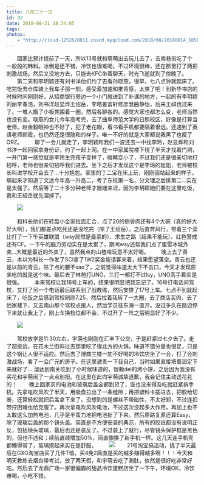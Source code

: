 ```yaml
---
title: 八月二十一日
id: 92
date: 2018-08-21 18:34:05
tags:
photos:
    - "http://cloud-1252628011.coscd.myqcloud.com/2018/08/20180814_185846.jpg"
---
```

　　回家比预计提前了一天，所以13号就和萌萌出去玩儿去了，去南巷街吃了个一般般的韩料。冰倒是还不错，冷饮也很难喝，不过环境很棒，还在那里打了两把刺激战场。然后又没地方去，只能去KFC坐着聊天，时光飞逝就到了傍晚了。
　　第二天和李玥颖还有刘书洋他们约了去看孙晓燕，很早，七八点钟就起床了。吃完饭去仓库骑上我车子那一刻，感受着加速和推背感，太爽了吧！到新华书店的时候时间刚刚好，从招商银行旁边一个小门就进到了补课的地方，一起的有李玥颖刘丽李春浩，刘书洋赵显烨王绍岳，李皓姜富轩修彦慧曲静怡，后来王祺也过来了。一堆人搬了小板凳围着一圈，然后各聊各的。感觉大家也都怎么变，老师当然也没有变。晓燕的女儿今年高考完，去了曲阜师范大学的日照校区，好像是打算当老师。赵金毅眼神也不好了，犯了老花眼，看书看手机都要隔着很远。还遇到了英语老师颜霞，也仍然还是很随和的样子。唯一不好的就是大家都说我黑了也瘦了ORZ。
　　聊了一会儿就走了，李玥颖和我们一波还去一中找李玲，赵显烨和刘书洋一起回家拿身份证，约了一起上网。在一中家属院楼下绕了半天才找着门洞，一开门第一感觉就是李玲生完孩子变样了，眼睛变小了，不过我们还是很亲切地打招呼，老师也很亲切招呼我们进去。坐下之后才发现这个是李玲的姐姐，老师被校长叫进学校开会去了...十分尴尬。家里的丁二宝在床上玩，刚刚回站起来的样子。聊起来才知道丁文远今年高一升高二，考了东校第一名，分文理之后排第二...实在是太强了。然后等了二十多分钟老师才姗姗来迟，因为李玥颖她们要在这里吃饭，我和王绍岳就先溜掉了。

　　![](http://cloud-1252628011.coscd.myqcloud.com/2018/08/20180814_124654.jpg)

　　和科长他们在转盘小金家拉面汇合，点了20的侧骨肉还有4个大碗（真的好大好大啊），我们都差点吃死还是没吃完（除了王绍岳）。之后直奔风行，带着三个菜比打了一下午英雄联盟（wsy居然是最菜的）、求生之路（结果不能玩）、红色警戒还有CF。一下午的脑力劳动实在是太累了，期间wsy还帮我们点了蜜雪冰城外卖...大概是最近的外卖了，虽然我点的山楂啥玩意不太好喝。
　　晚上去了青云，本以为科长一作发了SCI拿了1W2奖金能请客来着，结果愿望落空。青云也还是以前的青云，除了点的腰不sao了，之前觉得味道太大下不去口，今天才发现原来吃的就是这个味。最后去了林苑打UNO，三打一都打不过lsy，UNO高手着实是很强。
　　本来驾校让我16号上车的，结果很明显把我忘记了。16号打电话问驾校，又打了另一个电话最后联系到了战教练，然后安排了17号上车。七点不到就起床了，吃饭之后感到驾校刚刚7.25，然后拉着我转了一大圈，去了商店买肉、去了他家楼下、又去南山那个驾校点接人，然后学员往东海一直开。没过多久在路边停下来就让我上了，刚上车换档位都不会，不过开了一阵之后明显好了不少。

　　![](http://cloud-1252628011.coscd.myqcloud.com/2018/08/20180817_122947.jpg)　　

　　驾校放学是11:30左右，宇萌也刚刚在汇丰下公交，于是赶紧过七夕去了。走了超级远，在花木兰街斜过去那里吃了很北方的火锅，味道不错分量也很足，只是这个锅让人很不适应。然后去了博商三楼一加不好喝的冷饮店坐了一会，打了会刺激战场，看了一会广元的房子。在这里谴责一下我自己，当时如果直接把蜀润定下来就好了....溜达到南关吃到了小时候味道的，很赖dei的烤小饼，之后因为我没有买花和宇萌闹了一点点别扭。在这里在此向宇萌诚挚道歉，我会记住主动送花花的！
　　晚上回家买的电池和玻璃后盖全都到货了，饭也没来得及吃就赶紧拆手机。先拿电吹风吹了半天，用吸盘拉出了一条缝隙；再把塑料卡插进去，把胶给切断，还算轻松就把后盖拿下来了。没想到的是螺丝不带磁性，不太好卸，不过连扣带拧困难也给克服了。再次拿电吹风吹电池，不过这次没起多大作用，再加上也不太敢这么加热电池，几乎是半蛮力地把电池扯了下来。然后原路复原还算Easy，除了玻璃后盖的那个镜头盖。简直是不方便安装的典范，所有的胶纸都没有说明正反，包括镜头玻璃，最后也还是装反了。不过装上了就行，尽管镜头保护框是黑色的，但也不违和；续航直线增加50%，简直像换了新手机一样。这几天连手机壳都懒得带了，玻璃摸起来实在是舒服。
　　![](http://cloud-1252628011.coscd.myqcloud.com/2018/08/Screenshot_20180817_194154.jpg)
　　21号淘宝搞活动，挑了半天最后在GXG淘宝店买了几件T恤，买4免2简直是买的越多赚得越多啊！！！今天和明天教练去烟台带考试，放了两天假，和宇萌去吃了涮肚，依然是很好吃非常好吃。然后去了龙鼎广场一家很偏僻的甜品冷饮蛋糕店坐了一下午，环境OK，冷饮难喝，小吃不错。





